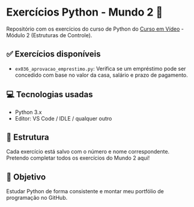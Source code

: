 # Exercícios Python - Mundo 2 🐍

Repositório com os exercícios do curso de Python do [Curso em Vídeo](https://www.cursoemvideo.com/) - Módulo 2 (Estruturas de Controle).

## ✅ Exercícios disponíveis

- `ex036_aprovacao_emprestimo.py`: Verifica se um empréstimo pode ser concedido com base no valor da casa, salário e prazo de pagamento.

## 💻 Tecnologias usadas

- Python 3.x
- Editor: VS Code / IDLE / qualquer outro

## 📁 Estrutura

Cada exercício está salvo com o número e nome correspondente.  
Pretendo completar todos os exercícios do Mundo 2 aqui!

## 🚀 Objetivo

Estudar Python de forma consistente e montar meu portfólio de programação no GitHub.
